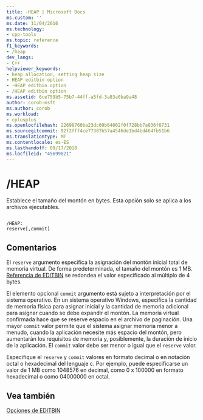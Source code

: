 ```yaml
---
title: -HEAP | Microsoft Docs
ms.custom: ''
ms.date: 11/04/2016
ms.technology:
- cpp-tools
ms.topic: reference
f1_keywords:
- /heap
dev_langs:
- C++
helpviewer_keywords:
- heap allocation, setting heap size
- HEAP editbin option
- -HEAP editbin option
- /HEAP editbin option
ms.assetid: 6ce759b5-75b7-44ff-a5fd-3a83a0ba9a48
author: corob-msft
ms.author: corob
ms.workload:
- cplusplus
ms.openlocfilehash: 22698760ba23dc60b64002f0f728bb7a036f6731
ms.sourcegitcommit: 92f2fff4ce77387b57a4546de1bd4bd464fb51b6
ms.translationtype: MT
ms.contentlocale: es-ES
ms.lasthandoff: 09/17/2018
ms.locfileid: "45699821"
---
```

# <a name="heap"></a>/HEAP

Establece el tamaño del montón en bytes. Esta opción solo se aplica a los archivos ejecutables.

```

/HEAP:
reserve[,commit]
```

## <a name="remarks"></a>Comentarios

El `reserve` argumento especifica la asignación del montón inicial total de memoria virtual. De forma predeterminada, el tamaño del montón es 1 MB. [Referencia de EDITBIN](../../build/reference/editbin-reference.md) se redondea el valor especificado al múltiplo de 4 bytes.

El elemento opcional `commit` argumento está sujeto a interpretación por el sistema operativo. En un sistema operativo Windows, especifica la cantidad de memoria física para asignar inicial y la cantidad de memoria adicional para asignar cuando se debe expandir el montón. La memoria virtual confirmada hace que se reserve espacio en el archivo de paginación. Una mayor `commit` valor permite que el sistema asignar memoria menor a menudo, cuando la aplicación necesite más espacio del montón, pero aumentarán los requisitos de memoria y, posiblemente, la duración de inicio de la aplicación. El `commit` valor debe ser menor o igual que el `reserve` valor.

Especifique el `reserve` y `commit` valores en formato decimal o en notación octal o hexadecimal del lenguaje c. Por ejemplo, puede especificarse un valor de 1 MB como 1048576 en decimal, como 0 x 100000 en formato hexadecimal o como 04000000 en octal.

## <a name="see-also"></a>Vea también

[Opciones de EDITBIN](../../build/reference/editbin-options.md)